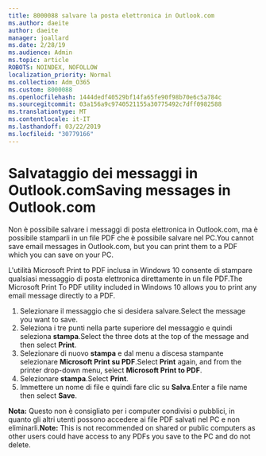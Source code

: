 ```yaml
---
title: 8000088 salvare la posta elettronica in Outlook.com
ms.author: daeite
author: daeite
manager: joallard
ms.date: 2/28/19
ms.audience: Admin
ms.topic: article
ROBOTS: NOINDEX, NOFOLLOW
localization_priority: Normal
ms.collection: Adm_O365
ms.custom: 8000088
ms.openlocfilehash: 1444dedf40529bf14fa65fe90f98b70e6c5a784c
ms.sourcegitcommit: 03a156a9c9740521155a30775492c7dff0982588
ms.translationtype: MT
ms.contentlocale: it-IT
ms.lasthandoff: 03/22/2019
ms.locfileid: "30779166"
---
```

# <a name="saving-messages-in-outlookcom"></a><span data-ttu-id="ea007-102">Salvataggio dei messaggi in Outlook.com</span><span class="sxs-lookup"><span data-stu-id="ea007-102">Saving messages in Outlook.com</span></span>

<span data-ttu-id="ea007-103">Non è possibile salvare i messaggi di posta elettronica in Outlook.com, ma è possibile stamparli in un file PDF che è possibile salvare nel PC.</span><span class="sxs-lookup"><span data-stu-id="ea007-103">You cannot save email messages in Outlook.com, but you can print them to a PDF which you can save on your PC.</span></span>

<span data-ttu-id="ea007-104">L'utilità Microsoft Print to PDF inclusa in Windows 10 consente di stampare qualsiasi messaggio di posta elettronica direttamente in un file PDF.</span><span class="sxs-lookup"><span data-stu-id="ea007-104">The Microsoft Print To PDF utility included in Windows 10 allows you to print any email message directly to a PDF.</span></span>

1. <span data-ttu-id="ea007-105">Selezionare il messaggio che si desidera salvare.</span><span class="sxs-lookup"><span data-stu-id="ea007-105">Select the message you want to save.</span></span>
2. <span data-ttu-id="ea007-106">Seleziona i tre punti nella parte superiore del messaggio e quindi seleziona **stampa**.</span><span class="sxs-lookup"><span data-stu-id="ea007-106">Select the three dots at the top of the message and then select **Print**.</span></span>
3. <span data-ttu-id="ea007-107">Selezionare di nuovo **stampa** e dal menu a discesa stampante selezionare **Microsoft Print su PDF**.</span><span class="sxs-lookup"><span data-stu-id="ea007-107">Select **Print** again, and from the printer drop-down menu, select **Microsoft Print to PDF**.</span></span>
4. <span data-ttu-id="ea007-108">Selezionare **stampa**.</span><span class="sxs-lookup"><span data-stu-id="ea007-108">Select **Print**.</span></span>
5. <span data-ttu-id="ea007-109">Immettere un nome di file e quindi fare clic su **Salva**.</span><span class="sxs-lookup"><span data-stu-id="ea007-109">Enter a file name then select **Save**.</span></span>

<span data-ttu-id="ea007-110">**Nota:** Questo non è consigliato per i computer condivisi o pubblici, in quanto gli altri utenti possono accedere ai file PDF salvati nel PC e non eliminarli.</span><span class="sxs-lookup"><span data-stu-id="ea007-110">**Note:** This is not recommended on shared or public computers as other users could have access to any PDFs you save to the PC and do not delete.</span></span>